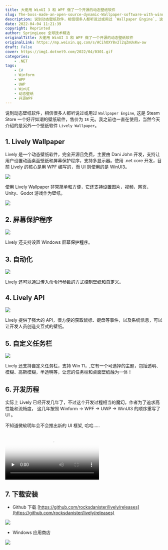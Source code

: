 ```yaml
---
title: 大佬用 WinUI 3 和 WPF 做了一个开源的动态壁纸软件
slug: The-boss-made-an-open-source-dynamic-Wallpaper-software-with-winui-3-and-WPF
description: 说到动态壁纸软件，相信很多人都听说过或用过 `Wallpaper Engine`, 这是 Steam Store 一个好评如潮的壁纸软件，售价为 `18` 元。我之前也一直在使用，当然今天介绍的是另外一个壁纸软件 `Lively Wallpaper`。
date: 2022-04-04 11:21:39
copyright: Reprinted
author: SpringLeee 全球技术精选
originalTitle: 大佬用 WinUI 3 和 WPF 做了一个开源的动态壁纸软件
originalLink: https://mp.weixin.qq.com/s/ACihOXY8v2l2qZmUxKw-ow
draft: False
cover: https://img1.dotnet9.com/2022/04/0301.gif
categories: 
    - .NET
tags: 
    - C#
    - Winform
    - WPF
    - UWP
    - WinUI
    - 动态壁纸
    - 开源WPF
---
```


说到动态壁纸软件，相信很多人都听说过或用过 `Wallpaper Engine`, 这是 Steam Store 一个好评如潮的壁纸软件，售价为 `18` 元。我之前也一直在使用，当然今天介绍的是另外一个壁纸软件 `Lively Wallpaper`。

## 1. Lively Wallpaper

Lively 是一个动态壁纸软件，完全开源且免费，主要由 Dani John 开发，支持让用户设置动画桌面壁纸和屏幕保护程序，支持多显示器。使用 .net core 开发，目前 Lively 的核心是用 WPF 编写的，而 UI 则使用的是 WinUI3。

![](https://img1.dotnet9.com/2022/04/0301.gif)

使用 Lively Wallpaper 非常简单和方便，它还支持设置图片，视频，网页，Unity、Godot 游戏作为壁纸。

![](https://img1.dotnet9.com/2022/04/0302.gif)

## 2. 屏幕保护程序

![](https://img1.dotnet9.com/2022/04/0303.gif)

Lively 还支持设置 Windows 屏幕保护程序。

## 3. 自动化

![](https://img1.dotnet9.com/2022/04/0304.gif)

Lively 还可以通过传入命令行参数的方式控制壁纸和自定义。

## 4. Lively API

![](https://img1.dotnet9.com/2022/04/0305.gif)

Lively 提供了强大的 API，很方便的获取鼠标、键盘等事件，以及系统信息，可以让开发人员创造交互式的壁纸。

## 5. 自定义任务栏

![](https://img1.dotnet9.com/2022/04/0306.gif)

Lively 还支持自定义任务栏，支持 Win 11，,它有一个可选择的主题，包括透明、模糊、高斯模糊，半透明等，让您的任务栏和桌面壁纸融为一体！

## 6. 开发历程

实际上 Lively 已经开发几年了，不过这个开发过程相当的魔幻，作者为了追求高性能和流畅度， 这几年按照 Winform -> WPF -> UWP -> WinUI3 的顺序重写了 UI 。

不知道微软明年会不会推出新的 UI 框架, 哈哈.....

<video id="video" controls="" preload="none" poster="https://img1.dotnet9.com/2022/04/0309.png">
  <source id="mp4" src="https://img1.dotnet9.com/2022/04/0308.mp4" type="video/mp4">
</video>

## 7. 下载安装

- Github 下载 [https://github.com/rocksdanister/lively/releases](https://github.com/rocksdanister/lively/releases)

![](https://img1.dotnet9.com/2022/04/0310.png)

- Windows 应用商店

![](https://img1.dotnet9.com/2022/04/0307.png)
